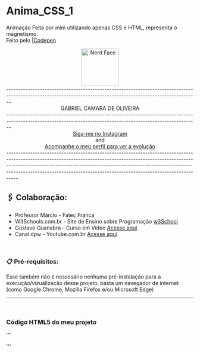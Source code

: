 # Anima_CSS_1
Animação Feita por mim utilizando apenas CSS e HTML, representa o magnetismo.<br>
Feito pelo [|Codepen](https://codepen.io/sawwzozo-the-vuer/pen/RwmWxrw)
<br>
<div align="center">
<img src="https://raw.githubusercontent.com/Tarikul-Islam-Anik/Animated-Fluent-Emojis/master/Emojis/Smilies/Nerd%20Face.png" alt="Nerd Face" width="100" height="100" /></div>
--------------------------------------------------------------------------------------------------------------------------------------------------------------
<div align="center"> GABRIEL CAMARA DE OLIVEIRA </div>
--------------------------------------------------------------------------------------------------------------------------------------------------------------
<div align="center">
<a href="https://www.instagram.com/gabriel_c137/">Siga-me no Instagram</a>    <br>and<br>  <a href="https://github.com/Gabriel-C137">Acompanhe o meu perfil para ver a evolução</a>
</div>
--------------------------------------------------------------------------------------------------------------------------------------------------------------
--------------------------------------------------------------------------------------------------------------------------------------------------------------

##  🖇️ Colaboração:

* Professor Márcio - Fatec Franca
* W3Schools.com.br - Site de Ensino sobre Programação [w3School](https://www.w3schools.com/html/default.asp)
* Gustavo Guanabra - Curso em Vídeo [Acesse aqui](https://www.cursoemvideo.com/curso/curso-html5-e-css3-modulo-2-de-5-40-horas/)
* Canal dpw - Youtube.com.br [Acesse aqui](https://www.youtube.com/@dpwoficial)

<br>

### 📋 Pré-requisitos:

Esse também não é nessesário nenhuma pré-instalação para a execução/vizualização desse projeto, basta um navegador de internet (como Google Chrome, Mozilla 
Firefox e/ou Microsoft Edge)
<hr>
<br>

### Código HTML5 do meu projeto

'''
<div class="planet"></div>
<div class="star"></div>
'''



